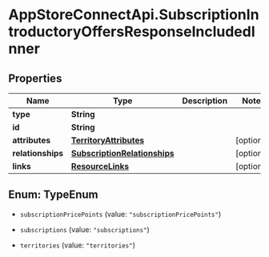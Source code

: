 # AppStoreConnectApi.SubscriptionIntroductoryOffersResponseIncludedInner

## Properties

Name | Type | Description | Notes
------------ | ------------- | ------------- | -------------
**type** | **String** |  | 
**id** | **String** |  | 
**attributes** | [**TerritoryAttributes**](TerritoryAttributes.md) |  | [optional] 
**relationships** | [**SubscriptionRelationships**](SubscriptionRelationships.md) |  | [optional] 
**links** | [**ResourceLinks**](ResourceLinks.md) |  | [optional] 



## Enum: TypeEnum


* `subscriptionPricePoints` (value: `"subscriptionPricePoints"`)

* `subscriptions` (value: `"subscriptions"`)

* `territories` (value: `"territories"`)




